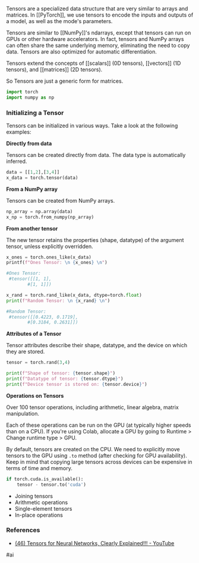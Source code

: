 Tensors are a specialized data structure that are very similar to arrays and matrices. In [[PyTorch]], we use tensors to encode the inputs and outputs of a model, as well as the mode's parameters.

Tensors are similar to [[NumPy]]'s ndarrays, except that tensors can run on GPUs or other hardware accelerators. In fact, tensors and NumPy arrays can often share the same underlying memory, eliminating the need to copy data. Tensors are also optimized for automatic differentiation.

Tensors extend the concepts of [[scalars]] (0D tensors), [[vectors]] (1D tensors), and [[matrices]] (2D tensors).

So Tensors are just a generic form for matrices.

```python
import torch
import numpy as np
```

### Initializing a Tensor

Tensors can be initialized in various ways. Take a look at the following examples:

**Directly from data**

Tensors can be created directly from data. The data type is automatically inferred.

```python
data = [[1,2],[3,4]]
x_data = torch.tensor(data)
```

**From a NumPy array**

Tensors can be created from NumPy arrays.

```python
np_array = np.array(data)
x_np = torch.from_numpy(np_array)
```

**From another tensor**

The new tensor retains the properties (shape, datatype) of the argument tensor, unless explicitly overridden.

```python
x_ones = torch.ones_like(x_data)
printf(f"Ones Tensor: \n {x_ones} \n")

#Ones Tensor:
 #tensor([[1, 1],
		#[1, 1]])

x_rand = torch.rand_like(x_data, dtype=torch.float)
print(f"Random Tensor: \n {x_rand} \n")

#Random Tensor:
 #tensor([[0.4223, 0.1719],
        #[0.3184, 0.2631]])
```

**Attributes of a Tensor**

Tensor attributes describe their shape, datatype, and the device on which they are stored.

```python
tensor = torch.rand(3,4)

print(f"Shape of tensor: {tensor.shape}")
print(f"Datatype of tensor: {tensor.dtype}")
print(f"Device tensor is stored on: {tensor.device}")
```

**Operations on Tensors**

Over 100 tensor operations, including arithmetic, linear algebra, matrix manipulation.

Each of these operations can be run on the GPU (at typically higher speeds than on a CPU). If you're using Colab, allocate a GPU by going to Runtime > Change runtime type > GPU.

By default, tensors are created on the CPU. We need to explicitly move tensors to the GPU using `.to` method (after checking for GPU availability). Keep in mind that copying large tensors across devices can be expensive in terms of time and memory.

```python
if torch.cuda.is_available():
	tensor - tensor.to('cuda')
```

* Joining tensors
* Arithmetic operations
* Single-element tensors
* In-place operations

### References

* [(46) Tensors for Neural Networks, Clearly Explained!!! - YouTube](https://www.youtube.com/watch?v=L35fFDpwIM4)


#ai 